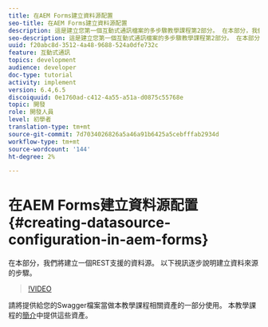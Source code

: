 ```yaml
---
title: 在AEM Forms建立資料源配置
seo-title: 在AEM Forms建立資料源配置
description: 這是建立您第一個互動式通訊檔案的多步驟教學課程第2部分。 在本部分，我們將建立一個REST支援的資料源。  以下視訊逐步說明建立資料來源的步驟。
seo-description: 這是建立您第一個互動式通訊檔案的多步驟教學課程第2部分。 在本部分，我們將建立一個REST支援的資料源。  以下視訊逐步說明建立資料來源的步驟。
uuid: f20abc8d-3512-4a48-9688-524a0dfe732c
feature: 互動式通訊
topics: development
audience: developer
doc-type: tutorial
activity: implement
version: 6.4,6.5
discoiquuid: 0e1760ad-c412-4a55-a51a-d0875c55768e
topic: 開發
role: 開發人員
level: 初學者
translation-type: tm+mt
source-git-commit: 7d7034026826a5a46a91b6425a5cebfffab2934d
workflow-type: tm+mt
source-wordcount: '144'
ht-degree: 2%

---
```



# 在AEM Forms建立資料源配置{#creating-datasource-configuration-in-aem-forms}

在本部分，我們將建立一個REST支援的資料源。  以下視訊逐步說明建立資料來源的步驟。

>[!VIDEO](https://video.tv.adobe.com/v/22344/?quality=9&learn=on)

請將提供給您的Swagger檔案當做本教學課程相關資產的一部分使用。 本教學課程的[簡介](introduction.md)中提供這些資產。
